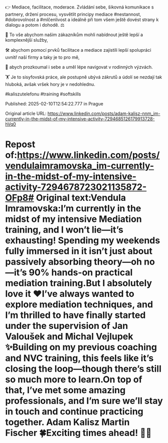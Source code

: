 👉 Mediace, facilitace, moderace. Zvládání sebe, šikovná komunikace s partnery, držení procesu, vysvětlit principy mediace #nestannost, #dobrovolnost a #mlčenlivost a ideálně při tom všem ještě dovést strany k dialogu a potom i dohodě. ⚖️


🫴 To vše abychom našim zákazníkům mohli nabídnout ještě lepší a komplexnější služby,


🛠️ abychom pomocí prvků facilitace a mediace zajistili lepší spolupráci uvnitř naší firmy a taky je to pro mě,


👫 abych prozkoumal i sebe a uměl lépe navigovat v rodinných výzvách.


🏋️ Je to sisyfovská práce, ale postupně ubývá zákrutů a údolí se nezdají tak hluboká, avšak vršek hory je v nedohlednu.


#kaliszutelefonu #training #softskills


Published: 2025-02-10T12:54:22.777 in Prague

Original article URL: https://www.linkedin.com/posts/adam-kalisz-nnm_im-currently-in-the-midst-of-my-intensive-activity-7294685126179913728-hVq0

# Repost of:https://www.linkedin.com/posts/vendulaimramovska_im-currently-in-the-midst-of-my-intensive-activity-7294678723021135872-OFp8# Original text:Vendula Imramovska:I’m currently in the midst of my intensive Mediation training, and I won’t lie—it’s exhausting! Spending my weekends fully immersed in it isn’t just about passively absorbing theory—oh no—it’s 90% hands-on practical mediation training.But I absolutely love it ❤️I’ve always wanted to explore mediation techniques, and I’m thrilled to have finally started under the supervision of Jan Valoušek and Michal Vejlupek ✨Building on my previous coaching and NVC training, this feels like it’s closing the loop—though there’s still so much more to learn.On top of that, I’ve met some amazing professionals, and I’m sure we’ll stay in touch and continue practicing together. Adam Kalisz Martin Fischer 🍀Exciting times ahead! 🎯✨